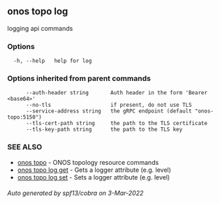 ## onos topo log

logging api commands

### Options

```
  -h, --help   help for log
```

### Options inherited from parent commands

```
      --auth-header string       Auth header in the form 'Bearer <base64>'
      --no-tls                   if present, do not use TLS
      --service-address string   the gRPC endpoint (default "onos-topo:5150")
      --tls-cert-path string     the path to the TLS certificate
      --tls-key-path string      the path to the TLS key
```

### SEE ALSO

* [onos topo](onos_topo.md)	 - ONOS topology resource commands
* [onos topo log get](onos_topo_log_get.md)	 - Gets a logger attribute (e.g. level)
* [onos topo log set](onos_topo_log_set.md)	 - Sets a logger attribute (e.g. level)

###### Auto generated by spf13/cobra on 3-Mar-2022
